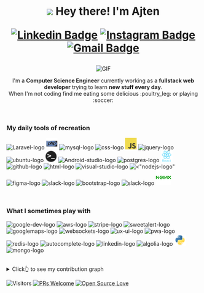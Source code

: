 <h1 align="center"><img src="https://media.giphy.com/media/hvRJCLFzcasrR4ia7z/giphy.gif" width="55px"> Hey there! I'm Ajten

[![Linkedin Badge](https://img.shields.io/badge/-Ajten-blue?style=flat&logo=Linkedin&logoColor=white&link=https://www.linkedin.com/in/ajten-cani/)](https://www.linkedin.com/in/ajten-cani/)
[![Instagram Badge](https://img.shields.io/badge/-@ajten.cani-purple?style=flat&logo=instagram&logoColor=white&link=https://instagram.com/ajten.cani/)](https://instagram.com/ajten.cani)
[![Gmail Badge](https://img.shields.io/badge/-ajtencani-c14438?style=flat&logo=Gmail&logoColor=white&link=mailto:ajtencani@gmail.com)](mailto:ajtencani@gmail.com)
</h1>
<p align="center"><img alt="GIF" src="https://github.com/abhisheknaiidu/abhisheknaiidu/blob/master/code.gif?raw=true" width="500" height="320" /></p>
<p align="center">
    I'm a <b>Computer Science Engineer</b> currently working as a <b>fullstack web developer</b> trying to learn <b>new stuff every day</b>. <br>
    When I'm not coding find me eating some delicious  :poultry_leg: or playing  :soccer: 
</p>
<br>

### My daily tools of recreation

<p> 
  <img src="https://laravel.com/img/logomark.min.svg" style="height: 30px" alt="Laravel-logo">
  <img src="https://raw.githubusercontent.com/devicons/devicon/master/icons/php/php-original.svg" style="height: 30px" alt="php-logo">
  <img src="https://www.mysql.com/common/logos/logo-mysql-170x115.png" style="height: 30px" alt="mysql-logo">
  <img src="https://res.cloudinary.com/nico1711/image/upload/c_scale,h_30/v1598849661/css_jtfcoz.png" alt="css-logo">
  <img src="https://raw.githubusercontent.com/github/explore/80688e429a7d4ef2fca1e82350fe8e3517d3494d/topics/javascript/javascript.png" style="height: 30px" alt="js-logo">
  <img src="https://res.cloudinary.com/nico1711/image/upload/c_scale,h_30/v1598849659/jquery_lvyzat.png" alt="jquery-logo">
  <img src="https://brandslogos.com/wp-content/uploads/images/large/ubuntu-logo.png" style="height: 30px" alt="ubuntu-logo">
  <img src="https://raw.githubusercontent.com/github/explore/80688e429a7d4ef2fca1e82350fe8e3517d3494d/topics/terminal/terminal.png" style="height: 30px" alt="cmd-logo">
  <img src="https://upload.wikimedia.org/wikipedia/commons/thumb/e/e3/Android_Studio_Icon_%282014-2019%29.svg/1200px-Android_Studio_Icon_%282014-2019%29.svg.png" style="height: 30px" alt="Android-studio-logo">
  <img src="https://res.cloudinary.com/nico1711/image/upload/c_scale,h_30/v1598849660/postgresql_zsfd9p.png" alt="postgres-logo">
  <img src="https://raw.githubusercontent.com/devicons/devicon/master/icons/react/react-original-wordmark.svg" style="height: 30px" alt="react-logo">
  <img src="https://github.githubassets.com/images/modules/logos_page/GitHub-Mark.png" style="height: 30px" alt="github-logo">
  <img src="https://res.cloudinary.com/nico1711/image/upload/c_scale,h_30/v1598850235/html_1_whl9rj.png" alt="html-logo">
  <img src="https://external-preview.redd.it/WSuAcyz1u8MoF8cokXspkmOIn8oWXaE8JH-SGXbUUW0.png?auto=webp&s=a6abc62ecb4a08f2bf2f287b79c9bd93006791d1" style="height: 30px" alt="visual-studio-logo">
  <img src="https://res.cloudinary.com/nico1711/image/upload/c_scale,h_30/v1598849653/node-js_tkywbk.png" alt=<"nodejs-logo">
  <img src="https://res.cloudinary.com/nico1711/image/upload/c_scale,h_30/v1598849656/figma_ugopbh.png" alt="figma-logo">
  <img src="https://cdn.icon-icons.com/icons2/836/PNG/512/Trello_icon-icons.com_66775.png" style="height: 30px" alt="slack-logo">
  <img src="https://w7.pngwing.com/pngs/649/982/png-transparent-web-development-responsive-web-design-bootstrap-html-web-design-purple-search-engine-optimization-web-design.png" style="height: 30px" alt="bootstrap-logo">
  <img src="https://toppng.com/uploads/preview/slack-new-logo-icon-11609376883z32jbkf8kg.png" style="height: 30px" alt="slack-logo">
  <img src="https://raw.githubusercontent.com/devicons/devicon/master/icons/nginx/nginx-original.svg" style="height: 40px" alt="nginx-logo">
</p>

<br>

### What I sometimes play with

<p>
  <img src="https://res.cloudinary.com/nico1711/image/upload/c_scale,h_30/v1598849651/googledeveloper_dpefgw.png" alt="google-dev-logo">
  <img src="https://res.cloudinary.com/nico1711/image/upload/c_scale,h_30/v1598849658/aws_zdxicw.jpg" alt="aws-logo">
  <img src="https://res.cloudinary.com/nico1711/image/upload/c_scale,h_30/v1598849655/stripe_wpdp4s.png" alt="stripe-logo">
  <img src="https://res.cloudinary.com/nico1711/image/upload/c_scale,h_30/v1598849652/sweetalert_fizd2k.png" alt="sweetalert-logo">
  <img src="https://res.cloudinary.com/nico1711/image/upload/c_scale,h_30/v1598849651/googlemaps_uujgzn.png" alt="googlemaps-logo">
  <img src="https://res.cloudinary.com/nico1711/image/upload/c_scale,h_30/v1598849654/websockets_owvtbv.png" alt="websockets-logo">
  <img src="https://res.cloudinary.com/nico1711/image/upload/c_scale,h_30/v1598849657/ux-ui-logo_g1gptz.png" alt="ux-ui-logo">
  <img src="https://res.cloudinary.com/nico1711/image/upload/c_scale,h_30/v1598849652/pwa-logo_nxppg4.png" alt="pwa-logo">
  <img src="https://res.cloudinary.com/nico1711/image/upload/c_scale,h_30/v1598849653/redis_xtyczu.png" alt="redis-logo">
  <img src="https://res.cloudinary.com/nico1711/image/upload/c_scale,h_30/v1598849653/google_gqugc7.png" alt="autocomplete-logo">
  <img src="https://res.cloudinary.com/nico1711/image/upload/c_scale,h_30/v1598849652/linkedin_obs3m2.png" alt="linkedin-logo">
  <img src="https://res.cloudinary.com/nico1711/image/upload/c_scale,h_30/v1598849655/algolia_pgipvv.png" alt="algolia-logo">
  <img src="https://raw.githubusercontent.com/devicons/devicon/master/icons/python/python-original.svg" style="height: 30px" alt="algolia-logo">
  <img src="https://webimages.mongodb.com/_com_assets/cms/kuyjf3vea2hg34taa-horizontal_default_slate_blue.svg?auto=format%252Ccompress" style="height: 30px" alt="mongo-logo">
</p>

<br>

<details>
  <summary>Click👆 to see my contribution graph</summary>
  <pre>️ 

![Activity Graph](https://activity-graph.herokuapp.com/graph?username=omelale&theme=github)

<p align="center">
  <img width="%" src="https://github-readme-streak-stats.herokuapp.com/?user=omelale&theme=tokyonight" />
</p>

  </pre>
</details>

![Visitors](https://visitor-badge.glitch.me/badge?page_id=syrashid.syrashid) [![PRs Welcome](https://img.shields.io/badge/PRs-welcome-brightgreen.svg?style=flat&logo=github)](https://github.com/omelale) [![Open Source Love](https://badges.frapsoft.com/os/v2/open-source.svg?v=103)](https://github.com/omelale)